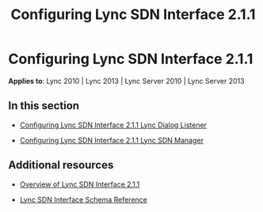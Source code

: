 ﻿---
title: Configuring Lync SDN Interface 2.1.1
TOCTitle: Configuring Lync SDN Interface 2.1.1
ms:assetid: cf0ca8f3-bcaf-4dba-814f-4b8a5163fa7d
ms:mtpsurl: https://msdn.microsoft.com/en-us/library/Dn785204(v=office.15)
ms:contentKeyID: 62952690
ms.date: 02/16/2015
mtps_version: v=office.15
---

# Configuring Lync SDN Interface 2.1.1


**Applies to**: Lync 2010 | Lync 2013 | Lync Server 2010 | Lync Server 2013

## In this section

  - [Configuring Lync SDN Interface 2.1.1 Lync Dialog Listener](configuring-lync-sdn-interface-2-1-1-lync-dialog-listener.md)

  - [Configuring Lync SDN Interface 2.1.1 Lync SDN Manager](configuring-lync-sdn-interface-2-1-1-lync-sdn-manager.md)

## Additional resources

  - [Overview of Lync SDN Interface 2.1.1](overview-of-lync-sdn-interface-2-1-1.md)

  - [Lync SDN Interface Schema Reference](lync-sdn-interface-schema-reference.md)

